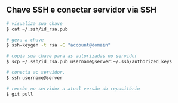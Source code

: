 Chave SSH e conectar servidor via SSH
---------------------------------------------

```sh
# visualiza sua chave
$ cat ~/.ssh/id_rsa.pub

# gera a chave
$ ssh-keygen -t rsa -C "account@domain"

# copia sua chave para as autorizadas no servidor
$ scp ~/.ssh/id_rsa.pub username@server:~/.ssh/authorized_keys

# conecta ao servidor.
$ ssh username@server

# recebe no servidor a atual versão do repositório
$ git pull
```
